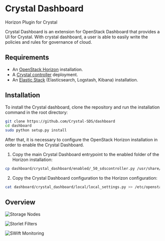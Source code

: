#  Crystal Dashboard

Horizon Plugin for Crystal

Crystal Dashboard is an extension for OpenStack Dashboard that provides a UI
for Crystal. With crystal dashboard, a user is able to easily write the
policies and rules for governance of cloud.

## Requirements

* An [OpenStack Horizon](https://github.com/openstack/horizon) installation.
* A [Crystal controller](https://github.com/Crystal-SDS/controller) deployment.
* An [Elastic Stack](https://www.elastic.co/) (Elasticsearch, Logstash, Kibana) installation.

## Installation

To install the Crystal dashboard, clone the repository and run the installation command in the root directory:
```sh
git clone https://github.com/Crystal-SDS/dashboard
cd dashboard
sudo python setup.py install
```

After that, it is necessary to configure the OpenStack Horizon installation in order to enable the Crystal Dashboard.
1. Copy the main Crystal Dashboard entrypoint to the enabled folder of the Horizon installation:

```sh
cp dashboard/crystal_dashboard/enabled/_50_sdscontroller.py /usr/share/openstack-dashboard/openstack_dashboard/enabled/
```
2. Copy the Crystal Dashboard configuration to the Horizon configuration:
```sh
cat dashboard/crystal_dashboard/local/local_settings.py >> /etc/openstack-dashboard/local_settings.py
```

## Overview
![Storage Nodes](http://crystal-sds.org/wp-content/uploads/2016/05/nodes.png)

![Storlet Filters](http://crystal-sds.org/wp-content/uploads/2016/05/storlet_filters.png)

![SWift Monitoring](http://crystal-sds.org/wp-content/uploads/2016/05/monitoring.png)



